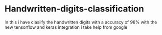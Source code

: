# Handwritten-digits-classification
In this i have clasiify the handwritten digits with a accuracy of 98% with the new tensorflow and keras integration i take help from google
